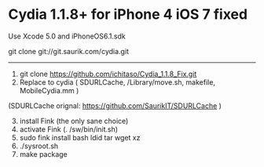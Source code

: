 Cydia 1.1.8+ for iPhone 4 iOS 7 fixed
====
Use Xcode 5.0 and iPhoneOS6.1.sdk

git clone git://git.saurik.com/cydia.git

-----------------------------------------------------------

1. git clone https://github.com/ichitaso/Cydia_1.1.8_Fix.git
2. Replace to cydia ( SDURLCache, /Library/move.sh, makefile, MobileCydia.mm )

  (SDURLCache orignal: https://github.com/SaurikIT/SDURLCache )

3. install Fink (the only sane choice)
4. activate Fink (. /sw/bin/init.sh)
5. sudo fink install bash ldid tar wget xz
6. ./sysroot.sh
7. make package
